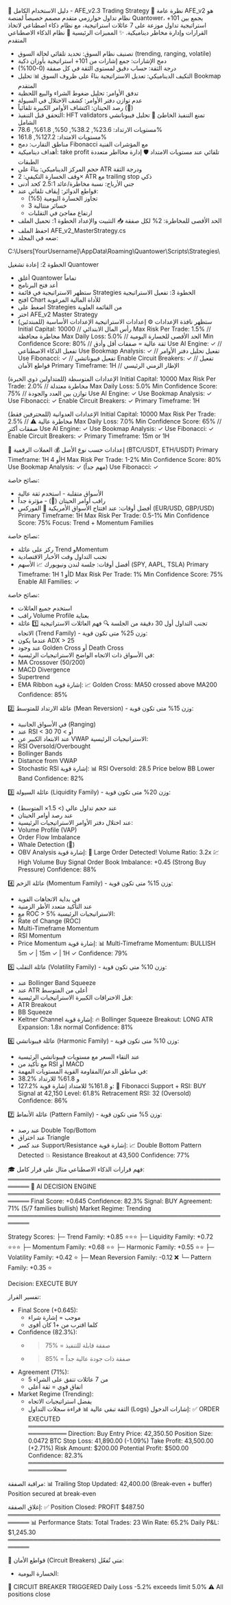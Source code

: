 
🚀 دليل الاستخدام الكامل - AFE_v2.3 Trading Strategy
📖 نظرة عامة
AFE_v2 هو نظام تداول خوارزمي متقدم مصمم خصيصاً لمنصة Quantower، يجمع بين 101+ استراتيجية تداول موزعة على 7 عائلات استراتيجية، مع نظام ذكاء اصطناعي لاتخاذ القرارات وإدارة مخاطر ديناميكية.
✨ المميزات الرئيسية
🧠 نظام الذكاء الاصطناعي المتقدم
 * تصنيف نظام السوق: تحديد تلقائي لحالة السوق (trending, ranging, volatile)
 * دمج الإشارات: جمع إشارات من 101+ استراتيجية بأوزان ذكية
 * درجة الثقة: حساب دقيق لمستوى الثقة في كل صفقة (0-100%)
 * التكيف الديناميكي: تعديل الاستراتيجية بناءً على ظروف السوق
📊 تحليل Bookmap المتقدم
 * تدفق الأوامر: تحليل ضغوط الشراء والبيع اللحظية
 * عدم توازن دفتر الأوامر: كشف الاختلال في السيولة
 * رصد الحيتان: اكتشاف الأوامر الكبيرة تلقائياً (🐋)
 * التحقق قبل التنفيذ: HFT validators تمنع التنفيذ الخاطئ
🎯 تحليل فيبوناتشي الشامل
 * مستويات الارتداد: 23.6%, 38.2%, 50%, 61.8%, 78.6%
 * مستويات الامتداد: 127.2%, 161.8%
 * مناطق التقارب: دمج Fibonacci مع المؤشرات الفنية
 * أهداف ديناميكية: take profit تلقائي عند مستويات الامتداد
🛡️ إدارة مخااطر متعددة الطبقات
 * حجم المركز الديناميكي: بناءً على ATR ودرجة الثقة
 * وقف الخسارة التكيفي: 2× ATR مع trailing stop ذكي
 * جني الأرباح: نسبة مخاطرة/عائد 2.5:1 كحد أدنى
 * قواطع الدوائر: إيقاف تلقائي عند:
   * تجاوز الخسارة اليومية (5%)
   * 3 خسائر متتالية
   * ارتفاع مفاجئ في التقلبات
 * الحد الأقصى للمخاطرة: 2% لكل صفقة
📥 التثبيت والإعداد
الخطوة 1: تحميل الملف
 * احفظ الملف AFE_v2_MasterStrategy.cs
 * ضعه في المجلد:
<!-- end list -->
C:\Users\[YourUsername]\AppData\Roaming\Quantower\Scripts\Strategies\

الخطوة 2: إعادة تشغيل Quantower
 * أغلق Quantower تماماً
 * أعد فتح البرنامج
 * ستظهر الاستراتيجية في قائمة Strategies
الخطوة 3: تفعيل الاستراتيجية
 * افتح Chart للأداة المالية المرغوبة
 * اضغط على Strategies من القائمة العلوية
 * اختر AFE_v2 Master Strategy
 * ستظهر نافذة الإعدادات
⚙️ إعدادات الاستراتيجية
الإعدادات الأساسية (للمبتدئين)
Initial Capital: 10000          // رأس المال الابتدائي
Max Risk Per Trade: 1.5%        // مخاطرة محافظة
Max Daily Loss: 5.0%            // الحد الأقصى للخسارة اليومية
Min Confidence Score: 80%       // ثقة عالية = صفقات أقل وأدق
Use AI Engine: ✓                // تفعيل الذكاء الاصطناعي
Use Bookmap Analysis: ✓         // تفعيل تحليل دفتر الأوامر
Use Fibonacci: ✓                // تفعيل فيبوناتشي
Enable Circuit Breakers: ✓      // تفعيل قواطع الأمان
Primary Timeframe: 1H           // الإطار الزمني الرئيسي

الإعدادات المتوسطة (للمتداولين ذوي الخبرة)
Initial Capital: 10000
Max Risk Per Trade: 2.0%        // مخاطرة معتدلة
Max Daily Loss: 5.0%
Min Confidence Score: 75%       // توازن بين العدد والجودة
Use AI Engine: ✓
Use Bookmap Analysis: ✓
Use Fibonacci: ✓
Enable Circuit Breakers: ✓
Primary Timeframe: 1H

الإعدادات العدوانية (للمحترفين فقط)
Initial Capital: 10000
Max Risk Per Trade: 2.5%        // ⚠️ مخاطرة عالية
Max Daily Loss: 7.0%
Min Confidence Score: 65%       // صفقات أكثر
Use AI Engine: ✓
Use Bookmap Analysis: ✓
Use Fibonacci: ✓
Enable Circuit Breakers: ✓
Primary Timeframe: 15m or 1H

🎯 إعدادات حسب نوع الأصل
💰 العملات الرقمية (BTC/USDT, ETH/USDT)
Primary Timeframe: 1H أو 4H
Max Risk Per Trade: 1-2%
Min Confidence Score: 80%
Use Bookmap Analysis: ✓ (مهم جداً)
Use Fibonacci: ✓

نصائح خاصة:
 * الأسواق متقلبة - استخدم ثقة عالية
 * راقب أوامر الحيتان (🐋) - مؤثرة جداً
 * أفضل أوقات: عند افتتاح الأسواق الأمريكية
💱 الفوركس (EUR/USD, GBP/USD)
Primary Timeframe: 1H
Max Risk Per Trade: 0.5-1%
Min Confidence Score: 75%
Focus: Trend + Momentum Families

نصائح خاصة:
 * ركز على عائلة Trend وMomentum
 * تجنب التداول وقت الأخبار الاقتصادية
 * أفضل أوقات: جلسة لندن ونيويورك
📈 الأسهم (SPY, AAPL, TSLA)
Primary Timeframe: 1H أو 1D
Max Risk Per Trade: 1%
Min Confidence Score: 75%
Enable All Families: ✓

نصائح خاصة:
 * استخدم جميع العائلات
 * راقب Volume Profile بعناية
 * تجنب التداول أول 30 دقيقة من الجلسة
🔍 فهم العائلات الاستراتيجية
1️⃣ عائلة الاتجاه (Trend Family) - وزن 25%
متى تكون قوية:
 * عندما يكون ADX > 25
 * عند وجود Golden Cross أو Death Cross
 * في الأسواق ذات الاتجاه الواضح
الاستراتيجيات الرئيسية:
 * MA Crossover (50/200)
 * MACD Divergence
 * Supertrend
 * EMA Ribbon
إشارة قوية:
📈 Golden Cross: MA50 crossed above MA200
Confidence: 85%

2️⃣ عائلة الارتداد للمتوسط (Mean Reversion) - وزن 15%
متى تكون قوية:
 * في الأسواق الجانبية (Ranging)
 * عند RSI < 30 أو > 70
 * عند الابتعاد الكبير عن VWAP
الاستراتيجيات الرئيسية:
 * RSI Oversold/Overbought
 * Bollinger Bands
 * Distance from VWAP
 * Stochastic RSI
إشارة قوية:
📊 RSI Oversold: 28.5
Price below BB Lower Band
Confidence: 82%

3️⃣ عائلة السيولة (Liquidity Family) - وزن 20%
متى تكون قوية:
 * عند حجم تداول عالي (> 1.5× المتوسط)
 * عند رصد أوامر الحيتان
 * عند اختلال دفتر الأوامر
الاستراتيجيات الرئيسية:
 * Volume Profile (VAP)
 * Order Flow Imbalance
 * Whale Detection (🐋)
 * OBV Analysis
إشارة قوية:
🐋 Large Order Detected! Volume Ratio: 3.2x
💹 High Volume Buy Signal
Order Book Imbalance: +0.45 (Strong Buy Pressure)
Confidence: 88%

4️⃣ عائلة الزخم (Momentum Family) - وزن 15%
متى تكون قوية:
 * في بداية الاتجاهات القوية
 * عند التأكيد متعدد الأطر الزمنية
 * مع ROC > 5%
الاستراتيجيات الرئيسية:
 * Rate of Change (ROC)
 * Multi-Timeframe Momentum
 * RSI Momentum
 * Price Momentum
إشارة قوية:
📊 Multi-Timeframe Momentum: BULLISH
5m ✓ | 15m ✓ | 1H ✓
Confidence: 79%

5️⃣ عائلة التقلب (Volatility Family) - وزن 10%
متى تكون قوية:
 * عند Bollinger Band Squeeze
 * عند ATR أعلى من المتوسط
 * قبل الاختراقات الكبيرة
الاستراتيجيات الرئيسية:
 * ATR Breakout
 * BB Squeeze
 * Keltner Channel
إشارة قوية:
🔥 Bollinger Squeeze Breakout: LONG
ATR Expansion: 1.8x normal
Confidence: 81%

6️⃣ عائلة فيبوناتشي (Harmonic Family) - وزن 10%
متى تكون قوية:
 * عند التقاء السعر مع مستويات فيبوناتشي الرئيسية
 * مع تأكيد من RSI أو MACD
 * في مناطق الدعم/المقاومة القوية
المستويات المهمة:
 * 38.2% و 61.8% للارتداد
 * 127.2% و 161.8% للامتداد
إشارة قوية:
🎯 Fibonacci Support + RSI: BUY Signal at 42,150
Level: 61.8% Retracement
RSI: 32 (Oversold)
Confidence: 86%

7️⃣ عائلة الأنماط (Pattern Family) - وزن 5%
متى تكون قوية:
 * عند رصد Double Top/Bottom
 * عند اختراق Triangle
 * عند كسر Support/Resistance
إشارة قوية:
📈 Double Bottom Pattern Detected
💥 Resistance Breakout at 43,500
Confidence: 77%

🎓 فهم قرارات الذكاء الاصطناعي
مثال على قرار كامل:
═══════════════════════════════════════════════════════
🤖 AI DECISION ENGINE
═══════════════════════════════════════════════════════
Final Score: +0.645
Confidence: 82.3%
Signal: BUY
Agreement: 71% (5/7 families bullish)
Market Regime: Trending
═══════════════════════════════════════════════════════

Strategy Scores:
├─ Trend Family: +0.85 ⭐⭐⭐
├─ Liquidity Family: +0.72 ⭐⭐⭐
├─ Momentum Family: +0.68 ⭐⭐
├─ Harmonic Family: +0.55 ⭐⭐
├─ Volatility Family: +0.42 ⭐
├─ Mean Reversion Family: -0.12 ❌
└─ Pattern Family: +0.35 ⭐

Decision: EXECUTE BUY

تفسير القرار:
 * Final Score (+0.645):
   * موجب = إشارة شراء
   * كلما اقترب من +1 كان أقوى
 * Confidence (82.3%):
   * > 75% = صفقة قابلة للتنفيذ
     > 
   * > 85% = صفقة ذات جودة عالية جداً
     > 
 * Agreement (71%):
   * 5 من 7 عائلات تتفق على الشراء
   * اتفاق قوي = ثقة أعلى
 * Market Regime (Trending):
   * يفضل استراتيجيات الاتجاه
   * الثقة تبقى عالية
📊 قراءة سجلات التداول (Logs)
إشارات الدخول:
✅ ORDER EXECUTED
═══════════════════════════════════════════════════════
Direction: Buy
Entry Price: 42,350.50
Position Size: 0.0472 BTC
Stop Loss: 41,890.00 (-1.09%)
Take Profit: 43,500.00 (+2.71%)
Risk Amount: $200.00
Potential Profit: $500.00
Confidence: 82.3%
═══════════════════════════════════════════════════════

مراقبة الصفقة:
📊 Trailing Stop Updated: 42,400.00 (Break-even + buffer)
Position secured at break-even

إغلاق الصفقة:
✅ Position Closed: PROFIT $487.50
═══════════════════════════════════════════════════════
📊 Performance Stats:
  Total Trades: 23
  Win Rate: 65.2%
  Daily P&L: $1,245.30
═══════════════════════════════════════════════════════

🚨 قواطع الأمان (Circuit Breakers)
متى تُفعّل:
 * الخسارة اليومية:
<!-- end list -->
🚨 CIRCUIT BREAKER TRIGGERED
Daily Loss -5.2% exceeds limit 5.0%
⚠️ All positions close

